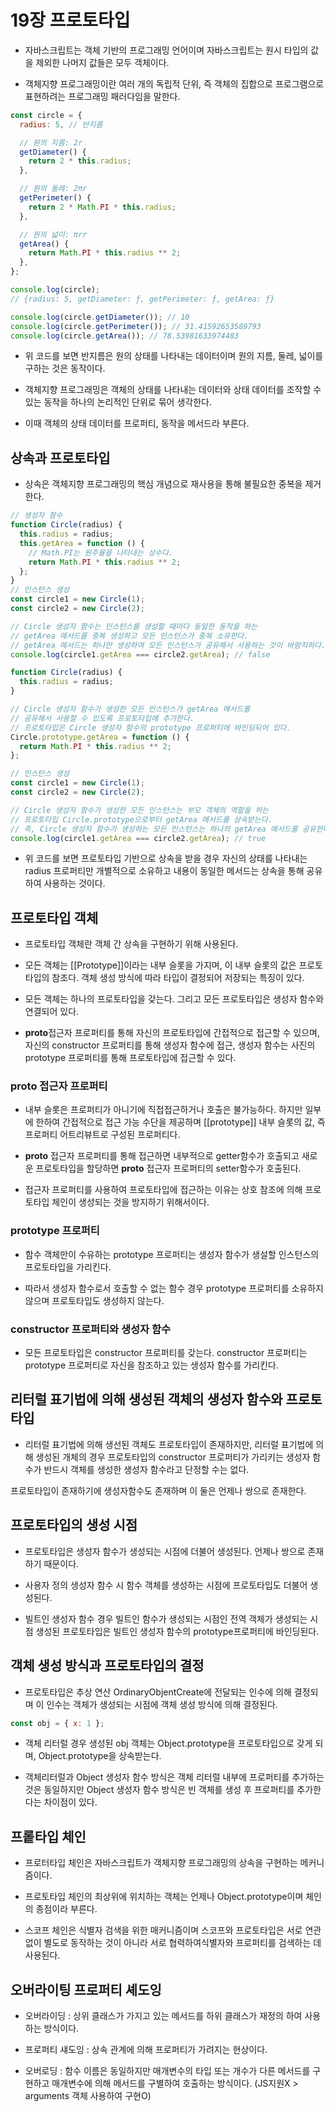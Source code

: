 # 19장 프로토타입

- 자바스크립트는 객체 기반의 프로그래밍 언어이며 자바스크립트는 원시 타입의 값을 제외한 나머지 값들은 모두 객체이다.

- 객체지향 프로그래밍이란 여러 개의 독립적 단위, 즉 객체의 집합으로 프로그램으로 표현하려는 프로그래밍 패러다임을 말한다.

```javascript
const circle = {
  radius: 5, // 반지름

  // 원의 지름: 2r
  getDiameter() {
    return 2 * this.radius;
  },

  // 원의 둘레: 2πr
  getPerimeter() {
    return 2 * Math.PI * this.radius;
  },

  // 원의 넓이: πrr
  getArea() {
    return Math.PI * this.radius ** 2;
  },
};

console.log(circle);
// {radius: 5, getDiameter: ƒ, getPerimeter: ƒ, getArea: ƒ}

console.log(circle.getDiameter()); // 10
console.log(circle.getPerimeter()); // 31.41592653589793
console.log(circle.getArea()); // 78.53981633974483
```

- 위 코드를 보면 반지름은 원의 상태를 나타내는 데이터이며 원의 지름, 둘레, 넓이를 구하는 것은 동작이다.

- 객체지향 프로그래밍은 객체의 상태를 나타내는 데이터와 상태 데이터를 조작할 수 있는 동작을 하나의 논리적인 단위로 묶어 생각한다.

- 이때 객체의 상태 데이터를 프로퍼티, 동작을 메서드라 부른다.

## 상속과 프로토타입

- 상속은 객체지향 프로그래밍의 핵심 개념으로 재사용을 통해 불필요한 중복을 제거한다.

```javascript
// 생성자 함수
function Circle(radius) {
  this.radius = radius;
  this.getArea = function () {
    // Math.PI는 원주율을 나타내는 상수다.
    return Math.PI * this.radius ** 2;
  };
}
// 인스턴스 생성
const circle1 = new Circle(1);
const circle2 = new Circle(2);

// Circle 생성자 함수는 인스턴스를 생성할 때마다 동일한 동작을 하는
// getArea 메서드를 중복 생성하고 모든 인스턴스가 중복 소유한다.
// getArea 메서드는 하나만 생성하여 모든 인스턴스가 공유해서 사용하는 것이 바람직하다.
console.log(circle1.getArea === circle2.getArea); // false

function Circle(radius) {
  this.radius = radius;
}

// Circle 생성자 함수가 생성한 모든 인스턴스가 getArea 메서드를
// 공유해서 사용할 수 있도록 프로토타입에 추가한다.
// 프로토타입은 Circle 생성자 함수의 prototype 프로퍼티에 바인딩되어 있다.
Circle.prototype.getArea = function () {
  return Math.PI * this.radius ** 2;
};

// 인스턴스 생성
const circle1 = new Circle(1);
const circle2 = new Circle(2);

// Circle 생성자 함수가 생성한 모든 인스턴스는 부모 객체의 역할을 하는
// 프로토타입 Circle.prototype으로부터 getArea 메서드를 상속받는다.
// 즉, Circle 생성자 함수가 생성하는 모든 인스턴스는 하나의 getArea 메서드를 공유한다.
console.log(circle1.getArea === circle2.getArea); // true
```

- 위 코드를 보면 프로토타입 기반으로 상속을 받을 경우 자신의 상태를 나타내는 radius 프로퍼티만 개별적으로 소유하고 내용이 동일한 메서드는 상속을 통해 공유하여 사용하는 것이다.

## 프로토타입 객체

- 프로토타입 객체란 객체 간 상속을 구현하기 위해 사용된다.
- 모든 객체는 [[Prototype]]이라는 내부 슬롯을 가지며, 이 내부 슬롯의 값은 프로토타입의 참조다. 객체 생성 방식에 따라 타입이 결정되어 저장되는 특징이 있다.

- 모든 객체는 하나의 프로토타입을 갖는다. 그리고 모든 프로토타입은 생성자 함수와 연결되어 있다.

- **proto**접근자 프로퍼티를 통해 자신의 프로토타입에 간접적으로 접근할 수 있으며, 자신의 constructor 프로퍼티를 통해 생성자 함수에 접근, 생성자 함수는 사진의 prototype 프로퍼티를 통해 프로토타입에 접근할 수 있다.

### **proto** 접근자 프로퍼티

- 내부 슬롯은 프로퍼티가 아니기에 직접접근하거나 호출은 불가능하다. 하지만 일부에 한하여 간접적으로 접근 가능 수단을 제공하며 [[prototype]] 내부 슬롯의 값, 즉 프로퍼티 어트리뷰트로 구성된 프로퍼티다.

- **proto** 접근자 프로퍼티를 통해 접근하면 내부적으로 getter함수가 호출되고 새로운 프로토타입을 할당하면 **proto** 접근자 프로퍼티의 setter함수가 호출된다.

- 접근자 프로퍼티를 사용하여 프로토타입에 접근하는 이유는 상호 참조에 의해 프로토타입 체인이 생성되는 것을 방지하기 위해서이다.

### prototype 프로퍼티

- 함수 객체만이 수유하는 prototype 프로퍼티는 생성자 함수가 생설할 인스턴스의 프로토타입을 가리킨다.

- 따라서 생성자 함수로서 호출할 수 없는 함수 경우 prototype 프로퍼티를 소유하지 않으며 프로토타입도 생성하지 않는다.

### constructor 프로퍼티와 생성자 함수

- 모든 프로토타입은 constructor 프로퍼티를 갖는다. constructor 프로퍼티는 prototype 프로퍼티로 자신을 참조하고 있는 생성자 함수를 가리킨다.

## 리터럴 표기법에 의해 생성된 객체의 생성자 함수와 프로토타입

- 리터럴 표기법에 의해 생선된 객체도 프로토타입이 존재하지만, 리터럴 표기법에 의해 생성된 개체의 경우 프로토타입의 constructor 프로퍼티가 가리키는 생성자 함수가 반드시 객체를 생성한 생성자 함수라고 단정할 수는 없다.

프로토타입이 존재하기에 생성자함수도 존재하며 이 둘은 언제나 쌍으로 존재한다.

## 프로토타입의 생성 시점

- 프로토타입은 생성자 함수가 생성되는 시점에 더불어 생성된다. 언제나 쌍으로 존재하기 때문이다.

- 사용자 정의 생성자 함수 시 함수 객체를 생성하는 시점에 프로토타입도 더불어 생성된다.

- 빌트인 생성자 함수 경우 빌트인 함수가 생성되는 시점인 전역 객체가 생성되는 시점 생성된 프로토타입은 빌트인 생성자 함수의 prototype프로퍼티에 바인딩된다.

## 객체 생성 방식과 프로토타입의 결정

- 프로토타입은 추상 연산 OrdinaryObjentCreate에 전달되는 인수에 의해 결정되며 이 인수는 객체가 생성되는 시점에 객체 생성 방식에 의해 결정된다.

```javascript
const obj = { x: 1 };
```

- 객체 리터럴 경우 생성된 obj 객체는 Object.prototype을 프로토타입으로 갖게 되며, Object.prototype을 상속받는다.

- 객체리터럴과 Object 생성자 함수 방식은 객체 리터럴 내부에 프로퍼티를 추가하는 것은 동일하지만 Object 생성자 함수 방식은 빈 객체를 생성 후 프로퍼티를 추가한다는 차이점이 있다.

## 프롵타입 체인

- 프로터타입 체인은 자바스크립트가 객체지향 프로그래밍의 상속을 구현하는 메커니즘이다.

- 프로토타입 체인의 최상위에 위치하는 객체는 언제나 Object.prototype이며 체인의 종점이라 부른다.

- 스코프 체인은 식별자 검색을 위한 매커니즘이며 스코프와 프로토타입은 서로 연관없이 별도로 동작하는 것이 아니라 서로 협력하여식별자와 프로퍼티를 검색하는 데 사용된다.

## 오버라이팅 프로퍼티 셰도잉

- 오버라이딩 : 상위 클래스가 가지고 있는 메서드를 하위 클래스가 재정의 하여 사용하는 방식이다.

- 프로퍼티 섀도잉 : 상속 관계에 의해 프로퍼티가 가려지는 현상이다.

- 오버로딩 : 함수 이름은 동일하지만 매개변수의 타입 또는 개수가 다른 메서드를 구현하고 매개변수에 의해 메서드를 구별하여 호출하는 방식이다. (JS지원X > arguments 객체 사용하여 구현O)
